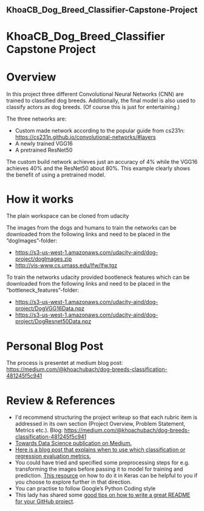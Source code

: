 ## KhoaCB_Dog_Breed_Classifier-Capstone-Project
# KhoaCB_Dog_Breed_Classifier Capstone Project 

# Overview 

In this project three different Convolutional Neural Networks (CNN) are trained to classified dog breeds. Additionally, the final model is also used to classify actors as dog breeds. (Of course this is just for entertaining.)

The three networks are:
-	Custom made network according to the popular guide from cs231n: https://cs231n.github.io/convolutional-networks/#layers
-	A newly trained VGG16
-	A pretrained ResNet50

The custom build network achieves just an accuracy of 4% while the VGG16 achieves 40% and the ResNet50 about 80%. This example clearly shows the benefit of using a pretrained model.

# How it works 

The plain workspace can be cloned from udacity

The images from the dogs and humans to train the networks can be downloaded from the following links and need to be placed in the “dogImages”-folder:
+ https://s3-us-west-1.amazonaws.com/udacity-aind/dog-project/dogImages.zip
+ http://vis-www.cs.umass.edu/lfw/lfw.tgz

To train the networks udacity provided bootleneck features which can be downloaded from the following links and need to be placed in the “bottleneck_features”-folder:
+ https://s3-us-west-1.amazonaws.com/udacity-aind/dog-project/DogVGG16Data.npz
+ https://s3-us-west-1.amazonaws.com/udacity-aind/dog-project/DogResnet50Data.npz

# Personal Blog Post 

The process is presentet at medium blog post:
https://medium.com/@khoachubach/dog-breeds-classification-481245f5c941

# Review & References 

+ I'd recommend structuring the project writeup so that each rubric item is addressed in its own section (Project Overview, Problem Statement, Metrics etc.). Blog: https://medium.com/@khoachubach/dog-breeds-classification-481245f5c941
+ [Towards Data Science publication on Medium.](https://towardsdatascience.com/)
+ [Here is a blog post that explains when to use which classification or regression evaluation metrics.](https://towardsdatascience.com/20-popular-machine-learning-metrics-part-1-classification-regression-evaluation-metrics-1ca3e282a2ce)
+ You could have tried and specified some preprocessing steps for e.g. transforming the images before passing it to model for training and prediction. [This resource](https://keras.io/api/preprocessing/image/) on how to do it in Keras can be helpful to you if you choose to explore further in that direction.
+ You can practise to follow Google’s Python Coding style
+ This lady has shared some [good tips on how to write a great README for your GitHub project](https://bulldogjob.com/news/449-how-to-write-a-%20good-readme-for-your-github-project). 
